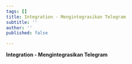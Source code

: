 ```yaml
---
tags: []
title: Integration - Mengintegrasikan Telegram
subtitle: ''
author: ''
published: false

---
```

**Integration - Mengintegrasikan Telegram**